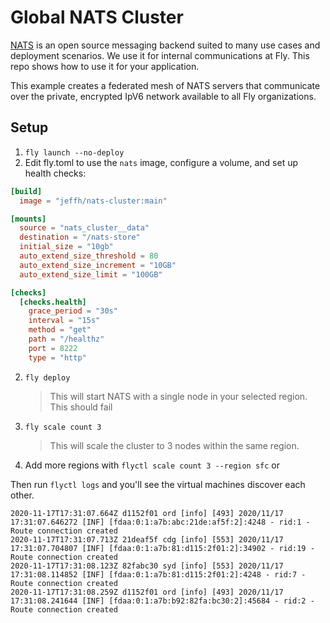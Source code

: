 # Global NATS Cluster

[NATS](https://docs.nats.io/) is an open source messaging backend suited to many use cases and deployment scenarios. We use it for internal communications at Fly. This repo shows how to use it for your application.

This example creates a federated mesh of NATS servers that communicate over the private, encrypted IpV6 network available to all Fly organizations.

## Setup

1. `fly launch --no-deploy`
2. Edit fly.toml to use the `nats` image, configure a volume, and set up health checks:

```toml
[build]
  image = "jeffh/nats-cluster:main"

[mounts]
  source = "nats_cluster__data"
  destination = "/nats-store"
  initial_size = "10gb"
  auto_extend_size_threshold = 80
  auto_extend_size_increment = "10GB"
  auto_extend_size_limit = "100GB"

[checks]
  [checks.health]
    grace_period = "30s"
    interval = "15s"
    method = "get"
    path = "/healthz"
    port = 8222
    type = "http"
```

2. `fly deploy`

    > This will start NATS with a single node in your selected region. This should fail

3. `fly scale count 3`

    > This will scale the cluster to 3 nodes within the same region.

3. Add more regions with `flyctl scale count 3 --region sfc` or

Then run `flyctl logs` and you'll see the virtual machines discover each other.

```
2020-11-17T17:31:07.664Z d1152f01 ord [info] [493] 2020/11/17 17:31:07.646272 [INF] [fdaa:0:1:a7b:abc:21de:af5f:2]:4248 - rid:1 - Route connection created
2020-11-17T17:31:07.713Z 21deaf5f cdg [info] [553] 2020/11/17 17:31:07.704807 [INF] [fdaa:0:1:a7b:81:d115:2f01:2]:34902 - rid:19 - Route connection created
2020-11-17T17:31:08.123Z 82fabc30 syd [info] [553] 2020/11/17 17:31:08.114852 [INF] [fdaa:0:1:a7b:81:d115:2f01:2]:4248 - rid:7 - Route connection created
2020-11-17T17:31:08.259Z d1152f01 ord [info] [493] 2020/11/17 17:31:08.241644 [INF] [fdaa:0:1:a7b:b92:82fa:bc30:2]:45684 - rid:2 - Route connection created
```

